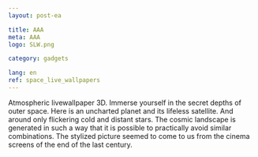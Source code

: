 ```yaml
---
layout: post-ea

title: AAA
meta: AAA
logo: SLW.png

category: gadgets

lang: en
ref: space_live_wallpapers
---
```


Atmospheric livewallpaper 3D. Immerse yourself in the secret depths of outer space. Here is an uncharted planet and its lifeless satellite. And around only flickering cold and distant stars. The cosmic landscape is generated in such a way that it is possible to practically avoid similar combinations. The stylized picture seemed to come to us from the cinema screens of the end of the last century.
